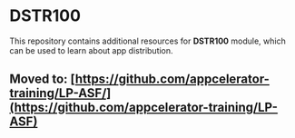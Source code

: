 # DSTR100

This repository contains additional resources for **DSTR100** module, which can be used to learn about app distribution. 

## Moved to: [https://github.com/appcelerator-training/LP-ASF/](https://github.com/appcelerator-training/LP-ASF)